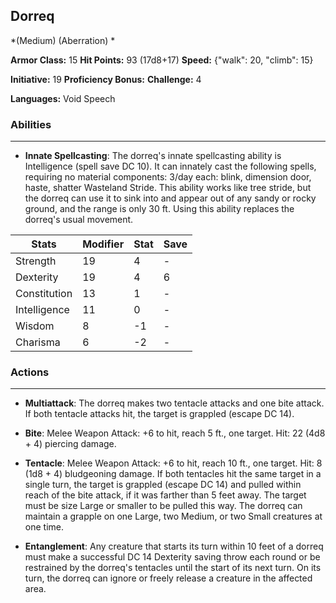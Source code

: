 ## Dorreq
*(Medium) (Aberration) *

**Armor Class:** 15
**Hit Points:** 93 (17d8+17)
**Speed:** {"walk": 20, "climb": 15}

**Initiative:** 19
**Proficiency Bonus:**
**Challenge:** 4

**Languages:** Void Speech

### Abilities
 --- 
- **Innate Spellcasting**: The dorreq's innate spellcasting ability is Intelligence (spell save DC 10). It can innately cast the following spells, requiring no material components: 3/day each: blink, dimension door, haste, shatter Wasteland Stride. This ability works like tree stride, but the dorreq can use it to sink into and appear out of any sandy or rocky ground, and the range is only 30 ft. Using this ability replaces the dorreq's usual movement.



| Stats | Modifier | Stat | Save
| ---- | ---- | ---- | ---- |
| Strength | 19 | 4 | - |
| Dexterity | 19 | 4 | 6 |
| Constitution | 13 | 1 | - |
| Intelligence | 11 | 0 | - |
| Wisdom | 8 | -1 | - |
| Charisma | 6 | -2 | - |

### Actions
 --- 
- **Multiattack**: The dorreq makes two tentacle attacks and one bite attack. If both tentacle attacks hit, the target is grappled (escape DC 14).

- **Bite**: Melee Weapon Attack: +6 to hit, reach 5 ft., one target. Hit: 22 (4d8 + 4) piercing damage.

- **Tentacle**: Melee Weapon Attack: +6 to hit, reach 10 ft., one target. Hit: 8 (1d8 + 4) bludgeoning damage. If both tentacles hit the same target in a single turn, the target is grappled (escape DC 14) and pulled within reach of the bite attack, if it was farther than 5 feet away. The target must be size Large or smaller to be pulled this way. The dorreq can maintain a grapple on one Large, two Medium, or two Small creatures at one time.

- **Entanglement**: Any creature that starts its turn within 10 feet of a dorreq must make a successful DC 14 Dexterity saving throw each round or be restrained by the dorreq's tentacles until the start of its next turn. On its turn, the dorreq can ignore or freely release a creature in the affected area.

